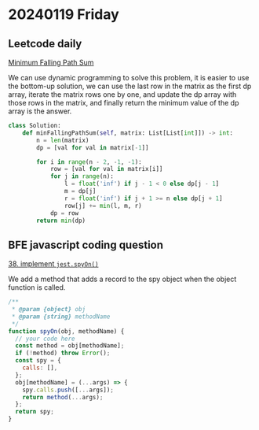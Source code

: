 # 20240119 Friday

## Leetcode daily

[Minimum Falling Path Sum](https://leetcode.com/problems/minimum-falling-path-sum/?envType=daily-question&envId=2024-01-19)

We can use dynamic programming to solve this problem, it is easier to use the bottom-up solution, we can use the last row in the matrix as the first dp array, iterate the matrix rows one by one, and update the dp array with those rows in the matrix, and finally return the minimum value of the dp array is the answer.

```py
class Solution:
    def minFallingPathSum(self, matrix: List[List[int]]) -> int:
        n = len(matrix)
        dp = [val for val in matrix[-1]]

        for i in range(n - 2, -1, -1):
            row = [val for val in matrix[i]]
            for j in range(n):
                l = float('inf') if j - 1 < 0 else dp[j - 1]
                m = dp[j]
                r = float('inf') if j + 1 >= n else dp[j + 1]
                row[j] += min(l, m, r)
            dp = row
        return min(dp)
```

## BFE javascript coding question

[38. implement `jest.spyOn()`](https://bigfrontend.dev/problem/implement-spyOn)

We add a method that adds a record to the spy object when the object function is called.

```js
/**
 * @param {object} obj
 * @param {string} methodName
 */
function spyOn(obj, methodName) {
  // your code here
  const method = obj[methodName];
  if (!method) throw Error();
  const spy = {
    calls: [],
  };
  obj[methodName] = (...args) => {
    spy.calls.push([...args]);
    return method(...args);
  };
  return spy;
}
```
